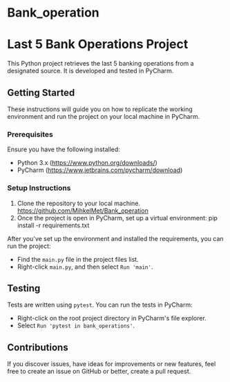 # Bank_operation

# Last 5 Bank Operations Project

This Python project retrieves the last 5 banking operations from a designated source. It is developed and tested in PyCharm.

## Getting Started

These instructions will guide you on how to replicate the working environment and run the project on your local machine in PyCharm.

### Prerequisites

Ensure you have the following installed:

- Python 3.x  (https://www.python.org/downloads/)
- PyCharm (https://www.jetbrains.com/pycharm/download)

### Setup Instructions

1. Clone the repository to your local machine.
https://github.com/MihkelMet/Bank_operation
2. Once the project is open in PyCharm, set up a virtual environment:
pip install -r requirements.txt

After you've set up the environment and installed the requirements, you can run the project:
- Find the `main.py` file in the project files list.
- Right-click `main.py`, and then select `Run 'main'`.

## Testing

Tests are written using `pytest`. You can run the tests in PyCharm:
- Right-click on the root project directory in PyCharm's file explorer.
- Select `Run 'pytest in bank_operations'`.

## Contributions

If you discover issues, have ideas for improvements or new features, feel free to create an issue on GitHub or better, create a pull request. 
